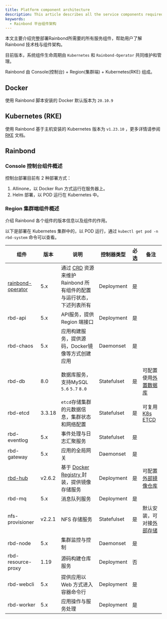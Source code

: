 ```yaml
---
title: Platform component architecture
description: This article describes all the service components required to fully deploy Rainbond and helps users understand the Rainbond technology stack and component architecture.
keywords:
  - Rainbond 平台组件架构
---
```


本文主要介绍完整部署Rainbond所需要的所有服务组件，帮助用户了解 Rainbond 技术栈与组件架构。

目前版本，系统组件生命周期由 `Kubernetes` 和 `Rainbond-Operator` 共同维护和管理。

Rainbond 由 Console(控制台) + Region(集群端) + Kubernetes(RKE) 组成。

## Docker

使用 Rainbond 脚本安装的 Docker 默认版本为 `20.10.9`

## Kubernetes (RKE)

使用 Rainbond 基于主机安装的 Kubernetes 版本为 `v1.23.10` ，更多详情请参阅 [RKE](https://docs.rancher.cn/rke/) 文档。

## Rainbond

### Console 控制台组件概述

控制台部署目前有 2 种部署方式：

1. Allinone，以 Docker Run 方式运行在服务器上。
2. Helm 部署，以 POD 运行在 Kubernetes 中。

### Region 集群端组件概述

介绍 Rainbond 各个组件的版本信息以及组件的作用。

以下是部署在 Kubernetes 集群中的，以 POD 运行，通过 `kubectl get pod -n rbd-system` 命令可以查看。

| 组件                                       | 版本                                     | 说明                                                                                                               | 控制器类型       | 必选 | 备注                                                                                                          |
| ---------------------------------------- | -------------------------------------- | ---------------------------------------------------------------------------------------------------------------- | ----------- | -- | ----------------------------------------------------------------------------------------------------------- |
| [rainbond-operator](./rainbond-operator) | 5.x                    | 通过 [CRD](/docs/ops-guide/component/rainbond-operator#rbdcomponentsrainbondio) 资源来维护 Rainbond 所有组件的配置与运行状态，下述列表所有 | Deployment  | 是  |                                                                                                             |
| rbd-api                                  | 5.x                    | API服务，提供 Region 端接口                                                                                              | Deployment  | 是  |                                                                                                             |
| rbd-chaos                                | 5.x                    | 应用构建服务，提供源码，Docker镜像等方式创建应用                                                                                      | Daemonset   | 是  |                                                                                                             |
| rbd-db                                   | 8.0                    | 数据库服务，支持MySQL `5.6` `5.7` `8.0`                                                                                  | Statefulset | 是  | 可配置使用[外置数据库](/docs/installation/install-with-helm/vaules-config#配置-rainbond-集群端数据库)                         |
| rbd-etcd                                 | 3.3.18 | `etcd`存储集群的元数据信息，集群状态和网络配置                                                                                       | Statefulset | 是  | 可复用 [K8s ETCD](/docs/installation/install-with-helm/vaules-config#%E9%85%8D%E7%BD%AE%E5%A4%96%E9%83%A8etcd) |
| rbd-eventlog                             | 5.x                    | 事件处理与日志汇聚服务                                                                                                      | Statefulset | 是  |                                                                                                             |
| rbd-gateway                              | 5.x                    | 应用的全局网关                                                                                                          | Daemonset   | 是  |                                                                                                             |
| [rbd-hub](./rbd-hub)                     | v2.6.2 | 基于 [Docker Registry ](https://docs.docker.com/registry/)封装，提供镜像存储服务                                              | Deployment  | 是  | 可配置[外部镜像仓库](/docs/installation/install-with-helm/vaules-config#配置外部镜像仓库)                                    |
| rbd-mq                                   | 5.x                    | 消息队列服务                                                                                                           | Deployment  | 是  |                                                                                                             |
| nfs-provisioner                          | v2.2.1 | NFS 存储服务                                                                                                         | Statefulset | 是  | 默认安装，可对接[外部存储](/docs/installation/install-with-helm/vaules-config#配置外部存储)                                   |
| rbd-node                                 | 5.x                    | 集群监控与控制                                                                                                          | Daemonset   | 是  |                                                                                                             |
| rbd-resource-proxy                       | 1.19                   | 源码构建仓库服务                                                                                                         | Deployment  | 否  |                                                                                                             |
| rbd-webcli                               | 5.x                    | 提供应用以 Web 方式进入容器命令行                                                                                              | Deployment  | 是  |                                                                                                             |
| rbd-worker                               | 5.x                    | 应用操作与服务处理                                                                                                        | Deployment  | 是  |                                                                                                             |
